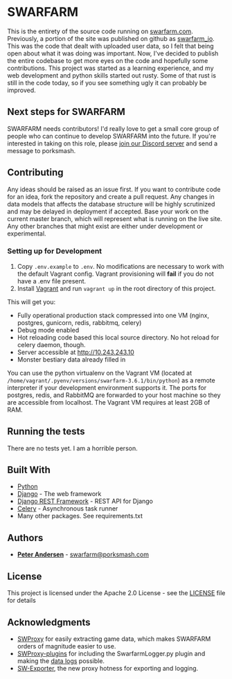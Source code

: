# SWARFARM

This is the entirety of the source code running on [swarfarm.com](https://swarfarm.com).
Previously, a portion of the site was published on github as [swarfarm_io](https://github.com/porksmash/swarfarm_io).
This was the code that dealt with uploaded user data, so I felt that being open about what it was doing was important.
Now, I've decided to publish the entire codebase to get more eyes on the code and hopefully some contributions. 
This project was started as a learning experience, and my web development and python skills started out rusty.
Some of that rust is still in the code today, so if you see something ugly it can probably be improved.

## Next steps for SWARFARM

SWARFARM needs contributors! I'd really love to get a small core group of people who can continue to develop SWARFARM into the future. If you're interested in taking on this role, please [join our Discord server](https://discord.gg/EuJyvTGkxQ) and send a message to porksmash.

## Contributing

Any ideas should be raised as an issue first.
If you want to contribute code for an idea, fork the repository and create a pull request.
Any changes in data models that affects the database structure will be highly scrutinized and may be delayed in deployment if accepted.
Base your work on the current master branch, which will represent what is running on the live site. Any other branches that might exist are either under development or experimental. 

### Setting up for Development

1. Copy `.env.example` to `.env`. No modifications are necessary to work with the default Vagrant config.
Vagrant provisioning will **fail** if you do not have a .env file present.
2. Install [Vagrant](https://www.vagrantup.com/downloads.html) and run `vagrant up` in the root directory of this project.

This will get you:
 * Fully operational production stack compressed into one VM (nginx, postgres, gunicorn, redis, rabbitmq, celery)
 * Debug mode enabled
 * Hot reloading code based this local source directory. No hot reload for celery daemon, though.
 * Server accessible at http://10.243.243.10
 * Monster bestiary data already filled in

You can use the python virtualenv on the Vagrant VM (located at `/home/vagrant/.pyenv/versions/swarfarm-3.6.1/bin/python`) as a remote interpreter if your development environment supports it.
The ports for postgres, redis, and RabbitMQ are forwarded to your host machine so they are accessible from localhost. The Vagrant VM requires at least 2GB of RAM.

## Running the tests

There are no tests yet. I am a horrible person. 

## Built With

* [Python](https://www.python.org/)
* [Django](https://www.djangoproject.com/) - The web framework
* [Django REST Framework](http://www.django-rest-framework.org/) - REST API for Django
* [Celery](http://www.celeryproject.org/) - Asynchronous task runner
* Many other packages. See requirements.txt

## Authors

* [**Peter Andersen**](https://github.com/porksmash) - swarfarm@porksmash.com

## License

This project is licensed under the Apache 2.0 License - see the [LICENSE](LICENSE) file for details

## Acknowledgments

* [SWProxy](https://github.com/kakaroto/SWProxy/) for easily extracting game data, which makes SWARFARM orders of magnitude easier to use. 
* [SWProxy-plugins](https://github.com/lstern/SWProxy-plugins/) for including the SwarfarmLogger.py plugin and making the [data logs](https://swarfarm.com/data/log/) possible.
* [SW-Exporter](https://github.com/Xzandro/sw-exporter), the new proxy hotness for exporting and logging.
